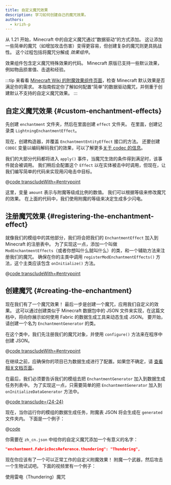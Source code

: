 ```yaml
---
title: 自定义魔咒效果
description: 学习如何创建自己的魔咒效果。
authors:
  - krizh-p
---
```


从 1.21 开始，Minecraft 中的自定义魔咒通过”数据驱动“的方式添加。 这让添加一些简单的魔咒（如增加攻击伤害）变得更容易，但创建复杂的魔咒则更具挑战性。 这个过程包括将魔咒分解成 _效果组件_。

效果组件包含定义魔咒特殊效果的代码。 Minecraft 原版已支持一些默认效果，例如物品损害值、击退和经验。

:::tip
来看看 [Minecraft Wiki 的附魔效果组件页面](https://zh.minecraft.wiki/w/%E9%AD%94%E5%92%92%E6%95%B0%E6%8D%AE%E6%A0%BC%E5%BC%8F#%E5%AE%9A%E4%B9%89)，检查 Minecraft 默认效果是否满足你的需求。 本指南假定你了解如何配置“简单”的数据驱动魔咒，并侧重于创建默认不支持的自定义魔咒效果。
:::

## 自定义魔咒效果 {#custom-enchantment-effects}

先创建 `enchantment` 文件夹，然后在里面创建 `effect` 文件夹。 在里面，创建记录类 `LightningEnchantmentEffect`。

现在，创建构造器，并覆盖 `EnchantmentEntityEffect` 接口的方法。 还要创建 `CODEC` 变量以编码解码我们的效果，可以了解更多[关于 codec 的信息](../codecs)。

我们的大部分代码都将进入 `apply()` 事件，当魔咒生效的条件得到满足时，该事件就会被调用。 我们稍后会配置这个 `Effect` 以在实体被击中时调用，但现在，让我们编写简单的代码来实现用闪电击中目标。

@[code transcludeWith=#entrypoint](@/reference/latest/src/main/java/com/example/docs/enchantment/effect/LightningEnchantmentEffect.java)

这里，变量 `amount` 表示与附魔等级成比例的数值。 我们可以根据等级来修改魔咒的效果。 在上面的代码中，我们使用附魔的等级来决定生成多少闪电。

## 注册魔咒效果 {#registering-the-enchantment-effect}

就像我们的模组中的其他部分，我们将会把我们的 `EnchantmentEffect` 加入到 Minecraft 的注册表中。 为了实现这一点，添加一个叫做 `ModEnchantmentEffects`（或者你想叫什么就叫什么）的类，和一个辅助方法来注册我们的魔咒。 确保在你的主类中调用 `registerModEnchantmentEffects()` 方法，这个主类应该包含 `onInitialize()` 方法。

@[code transcludeWith=#entrypoint](@/reference/latest/src/main/java/com/example/docs/enchantment/ModEnchantmentEffects.java)

## 创建魔咒 {#creating-the-enchantment}

现在我们有了一个魔咒效果！ 最后一步是创建一个魔咒，应用我们自定义的效果。 这可以通过创建类似于 Minecraft 数据包中的 JSON 文件来实现，在这篇文档中，将向你展示如何使用 Fabric 的数据生成工具来动态生成 JSON。 要开始，请创建一个名为 `EnchantmentGenerator` 的类。

在这个类中，我们先注册我们的魔咒对象，并使用 `configure()` 方法来在程序中创建 JSON。

@[code transcludeWith=#entrypoint](@/reference/latest/src/client/java/com/example/docs/datagen/EnchantmentGenerator.java)

在继续之前，应确保你的项目已为数据生成进行了配置。如果您不确定，请 [查看相关文档页面](../data-generation/setup)。

在最后，我们必须要告诉我们的模组去把 `EnchantmentGenerator` 加入到数据生成任务列表中。 为了实现这一点，只需要简单的把 `EnchantmentGenerator` 加入到 `onInitializeDataGenerator` 方法中。

@[code transclude={24-24}](@/reference/latest/src/client/java/com/example/docs/datagen/FabricDocsReferenceDataGenerator.java)

现在，当你运行你的模组的数据生成任务，附魔表 JSON 将会生成在 `generated` 文件夹内。 下面是一个例子：

@[code](@/reference/latest/src/main/generated/data/fabric-docs-reference/enchantment/thundering.json)

你需要在 `zh_cn.json` 中给你的自定义魔咒添加一个有意义的名字：

```json
"enchantment.FabricDocsReference.thundering": "Thundering",
```

现在你应该有了一个可以正常工作的自定义附魔效果！ 附魔一个武器，然后攻击一个生物试试吧。 下面的视频里有一个例子：

<VideoPlayer src="/assets/develop/enchantment-effects/thunder.webm">使用雷电（Thundering）魔咒</VideoPlayer>
